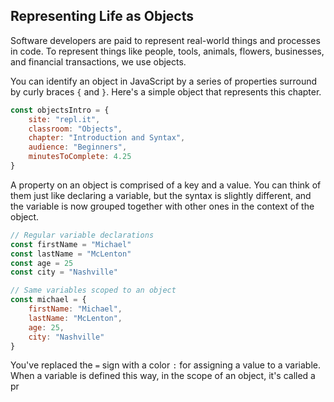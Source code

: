 ## Representing Life as Objects

Software developers are paid to represent real-world things and processes in code. To represent things like people, tools, animals, flowers, businesses, and financial transactions, we use objects.

You can identify an object in JavaScript by a series of properties surround by curly braces `{` and `}`. Here's a simple object that represents this chapter.

```js
const objectsIntro = {
	site: "repl.it",
	classroom: "Objects",
	chapter: "Introduction and Syntax",
	audience: "Beginners",
	minutesToComplete: 4.25
}
```

A property on an object is comprised of a key and a value. You can think of them just like declaring a variable, but the syntax is slightly different, and the variable is now grouped together with other ones in the context of the object. 

```js
// Regular variable declarations
const firstName = "Michael"
const lastName = "McLenton"
const age = 25
const city = "Nashville"

// Same variables scoped to an object
const michael = {
	firstName: "Michael",
	lastName: "McLenton",
	age: 25,
	city: "Nashville"
}
```

You've replaced the `=` sign with a color `:` for assigning a value to a variable. When a variable is defined this way, in the scope of an object, it's called a pr
<!--stackedit_data:
eyJoaXN0b3J5IjpbMTI1Nzc0NTc1OSwtNjg1NjAwMDA4LDg4NT
A0NDI1NCw3MzA5OTgxMTZdfQ==
-->